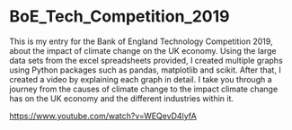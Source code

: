 # BoE_Tech_Competition_2019

This is my entry for the Bank of England Technology Competition 2019, about the impact of climate change on the UK economy. 
Using the large data sets from the excel spreadsheets provided, I created multiple graphs using Python packages such as pandas, matplotlib and scikit. 
After that, I created a video by explaining each graph in detail. 
I take you through a journey from the causes of climate change to the impact climate change has on the UK economy and the different industries within it.

https://www.youtube.com/watch?v=WEQevD4lyfA
